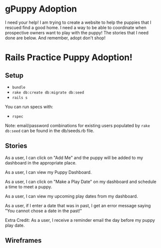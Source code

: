 # gPuppy Adoption

I need your help! I am trying to create a website to help the puppies that I rescued find a good home. I need a way to be able to coordinate when prospective owners want to play with the puppy! The stories that I need done are below. And remember, adopt don't shop!

# Rails Practice Puppy Adoption!
## Setup

* `bundle`
* `rake db:create db:migrate db:seed`
* `rails s`

You can run specs with:

* `rspec`

Note: email/password combinations for existing users populated by `rake db:seed` can be found in the db/seeds.rb file.

## Stories
As a user, I can click on "Add Me" and the puppy will be added to my dashboard
in the appropriate place.

As a user, I can view my Puppy Dashboard.

As a user, I can click on "Make a Play Date" on my dashboard and schedule a time
to meet a puppy.

As a user, I can view my upcoming play dates from my dashboard.

As a user, if I enter a date that was in past, I get an error message saying "You cannot chose a date in the past!"

Extra Credit:
As a user, I receive a reminder email the day before my puppy play date.


## Wireframes


